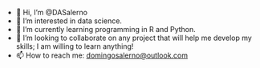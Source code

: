 - 👋 Hi, I’m @DASalerno
- 👀 I’m interested in data science.
- 🌱 I’m currently learning programming in R and Python.
- 💞️ I’m looking to collaborate on any project that will help me develop my skills; I am willing to learn anything! 
- 📫 How to reach me: domingosalerno@outlook.com

<!---
DASalerno/DASalerno is a ✨ special ✨ repository because its `README.md` (this file) appears on your GitHub profile.
You can click the Preview link to take a look at your changes.
--->
